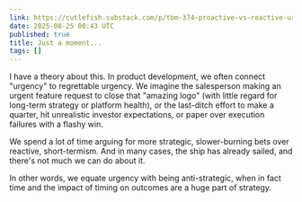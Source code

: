 ```yaml
---
link: https://cutlefish.substack.com/p/tbm-374-proactive-vs-reactive-urgency
date: 2025-08-25 00:43 UTC
published: true
title: Just a moment...
tags: []
---
```


I have a theory about this. In product development, we often connect "urgency" to regrettable urgency. We imagine the salesperson making an urgent feature request to close that "amazing logo" (with little regard for long-term strategy or platform health), or the last-ditch effort to make a quarter, hit unrealistic investor expectations, or paper over execution failures with a flashy win.

We spend a lot of time arguing for more strategic, slower-burning bets over reactive, short-termism. And in many cases, the ship has already sailed, and there's not much we can do about it.

In other words, we equate urgency with being anti-strategic, when in fact time and the impact of timing on outcomes are a huge part of strategy.
